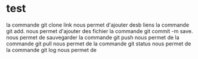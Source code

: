 # test 
la commande git clone link nous permet d'ajouter desb liens 
la commande git add.  nous permet d'ajouter des fichier 
la commande git commit -m save.  nous permet de sauvegarder 
la commande git push nous permet de 
la commande git pull nous permet de 
la commande git status nous permet de 
la commande git log nous permet de 



